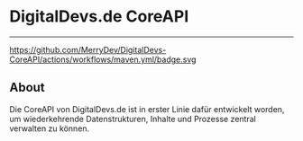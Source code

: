 # DigitalDevs.de CoreAPI

___

https://github.com/MerryDev/DigitalDevs-CoreAPI/actions/workflows/maven.yml/badge.svg

## About

Die CoreAPI von DigitalDevs.de ist in erster Linie dafür entwickelt worden, um wiederkehrende Datenstrukturen,
Inhalte und Prozesse zentral verwalten zu können.


